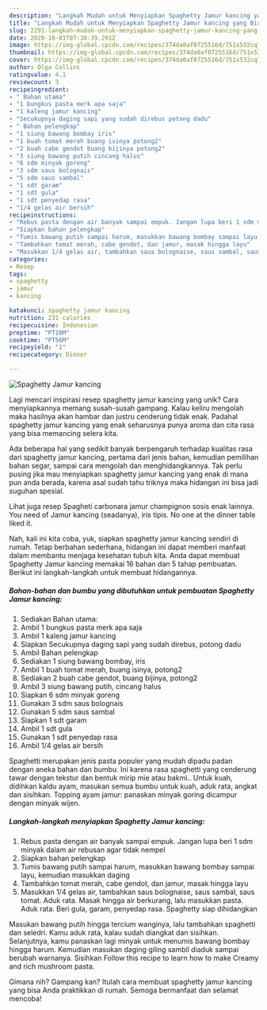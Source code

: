 ```yaml
---
description: "Langkah Mudah untuk Menyiapkan Spaghetty Jamur kancing yang Bisa Manjain Lidah"
title: "Langkah Mudah untuk Menyiapkan Spaghetty Jamur kancing yang Bisa Manjain Lidah"
slug: 2291-langkah-mudah-untuk-menyiapkan-spaghetty-jamur-kancing-yang-bisa-manjain-lidah
date: 2020-10-01T07:38:39.291Z
image: https://img-global.cpcdn.com/recipes/374da0af0725516d/751x532cq70/spaghetty-jamur-kancing-foto-resep-utama.jpg
thumbnail: https://img-global.cpcdn.com/recipes/374da0af0725516d/751x532cq70/spaghetty-jamur-kancing-foto-resep-utama.jpg
cover: https://img-global.cpcdn.com/recipes/374da0af0725516d/751x532cq70/spaghetty-jamur-kancing-foto-resep-utama.jpg
author: Olga Collins
ratingvalue: 4.1
reviewcount: 3
recipeingredient:
- " Bahan utama"
- "1 bungkus pasta merk apa saja"
- "1 kaleng jamur kancing"
- "Secukupnya daging sapi yang sudah direbus potong dadu"
- " Bahan pelengkap"
- "1 siung bawang bombay iris"
- "1 buah tomat merah buang isinya potong2"
- "2 buah cabe gendot buang bijinya potong2"
- "3 siung bawang putih cincang halus"
- "6 sdm minyak goreng"
- "3 sdm saus bolognais"
- "5 sdm saus sambal"
- "1 sdt garam"
- "1 sdt gula"
- "1 sdt penyedap rasa"
- "1/4 gelas air bersih"
recipeinstructions:
- "Rebus pasta dengan air banyak sampai empuk. Jangan lupa beri 1 sdm minyak dalam air rebusan agar tidak nempel"
- "Siapkan bahan pelengkap"
- "Tumis bawang putih sampai harum, masukkan bawang bombay sampai layu, kemudian masukkan daging"
- "Tambahkan tomat merah, cabe gendot, dan jamur, masak hingga layu"
- "Masukkan 1/4 gelas air, tambahkan saus bolognaise, saus sambal, saus tomat. Aduk rata. Masak hingga air berkurang, lalu masukkan pasta. Aduk rata. Beri gula, garam, penyedap rasa. Spaghetty siap dihidangkan"
categories:
- Resep
tags:
- spaghetty
- jamur
- kancing

katakunci: spaghetty jamur kancing 
nutrition: 231 calories
recipecuisine: Indonesian
preptime: "PT18M"
cooktime: "PT56M"
recipeyield: "1"
recipecategory: Dinner

---
```



![Spaghetty Jamur kancing](https://img-global.cpcdn.com/recipes/374da0af0725516d/751x532cq70/spaghetty-jamur-kancing-foto-resep-utama.jpg)

Lagi mencari inspirasi resep spaghetty jamur kancing yang unik? Cara menyiapkannya memang susah-susah gampang. Kalau keliru mengolah maka hasilnya akan hambar dan justru cenderung tidak enak. Padahal spaghetty jamur kancing yang enak seharusnya punya aroma dan cita rasa yang bisa memancing selera kita.

Ada beberapa hal yang sedikit banyak berpengaruh terhadap kualitas rasa dari spaghetty jamur kancing, pertama dari jenis bahan, kemudian pemilihan bahan segar, sampai cara mengolah dan menghidangkannya. Tak perlu pusing jika mau menyiapkan spaghetty jamur kancing yang enak di mana pun anda berada, karena asal sudah tahu triknya maka hidangan ini bisa jadi suguhan spesial.

Lihat juga resep Spagheti carbonara jamur champignon sosis enak lainnya. You need of Jamur kancing (seadanya), iris tipis. No one at the dinner table liked it.


Nah, kali ini kita coba, yuk, siapkan spaghetty jamur kancing sendiri di rumah. Tetap berbahan sederhana, hidangan ini dapat memberi manfaat dalam membantu menjaga kesehatan tubuh kita. Anda dapat membuat Spaghetty Jamur kancing memakai 16 bahan dan 5 tahap pembuatan. Berikut ini langkah-langkah untuk membuat hidangannya.

<!--inarticleads1-->

##### Bahan-bahan dan bumbu yang dibutuhkan untuk pembuatan Spaghetty Jamur kancing:

1. Sediakan  Bahan utama:
1. Ambil 1 bungkus pasta merk apa saja
1. Ambil 1 kaleng jamur kancing
1. Siapkan Secukupnya daging sapi yang sudah direbus, potong dadu
1. Ambil  Bahan pelengkap
1. Sediakan 1 siung bawang bombay, iris
1. Ambil 1 buah tomat merah, buang isinya, potong2
1. Sediakan 2 buah cabe gendot, buang bijinya, potong2
1. Ambil 3 siung bawang putih, cincang halus
1. Siapkan 6 sdm minyak goreng
1. Gunakan 3 sdm saus bolognais
1. Gunakan 5 sdm saus sambal
1. Siapkan 1 sdt garam
1. Ambil 1 sdt gula
1. Gunakan 1 sdt penyedap rasa
1. Ambil 1/4 gelas air bersih


Spaghetti merupakan jenis pasta populer yang mudah dipadu padan dengan aneka bahan dan bumbu. Ini karena rasa spaghetti yang cenderung tawar dengan tekstur dan bentuk mirip mie atau bakmi.. Untuk kuah, didihkan kaldu ayam, masukan semua bumbu untuk kuah, aduk rata, angkat dan sisihkan. Topping ayam jamur: panaskan minyak goring dicampur dengan minyak wijen. 

<!--inarticleads2-->

##### Langkah-langkah menyiapkan Spaghetty Jamur kancing:

1. Rebus pasta dengan air banyak sampai empuk. Jangan lupa beri 1 sdm minyak dalam air rebusan agar tidak nempel
1. Siapkan bahan pelengkap
1. Tumis bawang putih sampai harum, masukkan bawang bombay sampai layu, kemudian masukkan daging
1. Tambahkan tomat merah, cabe gendot, dan jamur, masak hingga layu
1. Masukkan 1/4 gelas air, tambahkan saus bolognaise, saus sambal, saus tomat. Aduk rata. Masak hingga air berkurang, lalu masukkan pasta. Aduk rata. Beri gula, garam, penyedap rasa. Spaghetty siap dihidangkan


Masukan bawang putih hingga tercium wanginya, lalu tambahkan spaghetti dan seledri. Kamu aduk rata, kalau sudah diangkat dan sisihkan. Selanjutnya, kamu panaskan lagi minyak untuk menumis bawang bombay hingga harum. Kemudian masukan daging giling sambil diaduk sampai berubah warnanya. Sisihkan Follow this recipe to learn how to make Creamy and rich mushroom pasta. 

Gimana nih? Gampang kan? Itulah cara membuat spaghetty jamur kancing yang bisa Anda praktikkan di rumah. Semoga bermanfaat dan selamat mencoba!
